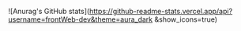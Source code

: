 ![Anurag's GitHub stats](https://github-readme-stats.vercel.app/api?username=frontWeb-dev&theme=aura_dark &show_icons=true)
